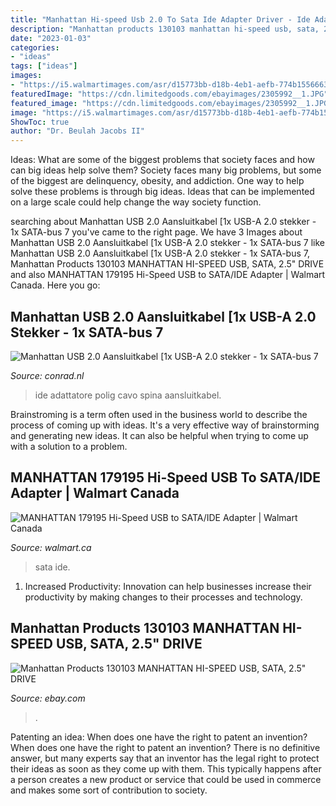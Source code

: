 ```yaml
---
title: "Manhattan Hi-speed Usb 2.0 To Sata Ide Adapter Driver - Ide Adattatore Polig Cavo Spina Aansluitkabel"
description: "Manhattan products 130103 manhattan hi-speed usb, sata, 2.5&quot; drive"
date: "2023-01-03"
categories:
- "ideas"
tags: ["ideas"]
images:
- "https://i5.walmartimages.com/asr/d15773bb-d18b-4eb1-aefb-774b15566633_1.5d9920da66d58d174b67254da87b567d.jpeg?odnHeight=450&amp;odnWidth=450&amp;odnBg=ffffff"
featuredImage: "https://cdn.limitedgoods.com/ebayimages/2305992__1.JPG"
featured_image: "https://cdn.limitedgoods.com/ebayimages/2305992__1.JPG"
image: "https://i5.walmartimages.com/asr/d15773bb-d18b-4eb1-aefb-774b15566633_1.5d9920da66d58d174b67254da87b567d.jpeg?odnHeight=450&amp;odnWidth=450&amp;odnBg=ffffff"
ShowToc: true
author: "Dr. Beulah Jacobs II"
---
```



Ideas: What are some of the biggest problems that society faces and how can big ideas help solve them?
Society faces many big problems, but some of the biggest are delinquency, obesity, and addiction. One way to help solve these problems is through big ideas. Ideas that can be implemented on a large scale could help change the way society function.

	

		
searching about Manhattan USB 2.0 Aansluitkabel [1x USB-A 2.0 stekker - 1x SATA-bus 7 you've came to the right page. We have 3 Images about Manhattan USB 2.0 Aansluitkabel [1x USB-A 2.0 stekker - 1x SATA-bus 7 like Manhattan USB 2.0 Aansluitkabel [1x USB-A 2.0 stekker - 1x SATA-bus 7, Manhattan Products 130103 MANHATTAN HI-SPEED USB, SATA, 2.5&quot; DRIVE and also MANHATTAN 179195 Hi-Speed USB to SATA/IDE Adapter | Walmart Canada. Here you go:
		
    
## Manhattan USB 2.0 Aansluitkabel [1x USB-A 2.0 Stekker - 1x SATA-bus 7

<img loading=lazy src="https://asset.conrad.com/media10/isa/160267/c1/-/nl/993659_BB_00_FB/image.jpg" onerror="this.onerror=null;this.src='https://tse3.mm.bing.net/th?id=OIP.-svpEcGpwEvPmDfX5lr5UQHaHV&amp;pid=15.1';" alt="Manhattan USB 2.0 Aansluitkabel [1x USB-A 2.0 stekker - 1x SATA-bus 7">

_Source: conrad.nl_

>ide adattatore polig cavo spina aansluitkabel. 

	

Brainstroming is a term often used in the business world to describe the process of coming up with ideas. It's a very effective way of brainstorming and generating new ideas. It can also be helpful when trying to come up with a solution to a problem.

    
## MANHATTAN 179195 Hi-Speed USB To SATA/IDE Adapter | Walmart Canada

<img loading=lazy src="https://i5.walmartimages.com/asr/d15773bb-d18b-4eb1-aefb-774b15566633_1.5d9920da66d58d174b67254da87b567d.jpeg?odnHeight=450&amp;odnWidth=450&amp;odnBg=ffffff" onerror="this.onerror=null;this.src='https://tse4.mm.bing.net/th?id=OIP.9vajCiIiFlIDCdEeDFYEnAAAAA&amp;pid=15.1';" alt="MANHATTAN 179195 Hi-Speed USB to SATA/IDE Adapter | Walmart Canada">

_Source: walmart.ca_

>sata ide. 

	

1. Increased Productivity: Innovation can help businesses increase their productivity by making changes to their processes and technology.

    
## Manhattan Products 130103 MANHATTAN HI-SPEED USB, SATA, 2.5&quot; DRIVE

<img loading=lazy src="https://cdn.limitedgoods.com/ebayimages/2305992__1.JPG" onerror="this.onerror=null;this.src='https://tse4.mm.bing.net/th?id=OIP.QIHwcdeoofs4-lRUEEytfgHaHa&amp;pid=15.1';" alt="Manhattan Products 130103 MANHATTAN HI-SPEED USB, SATA, 2.5&quot; DRIVE">

_Source: ebay.com_

>. 

	

Patenting an idea: When does one have the right to patent an invention?
When does one have the right to patent an invention? There is no definitive answer, but many experts say that an inventor has the legal right to protect their ideas as soon as they come up with them. This typically happens after a person creates a new product or service that could be used in commerce and makes some sort of contribution to society.

